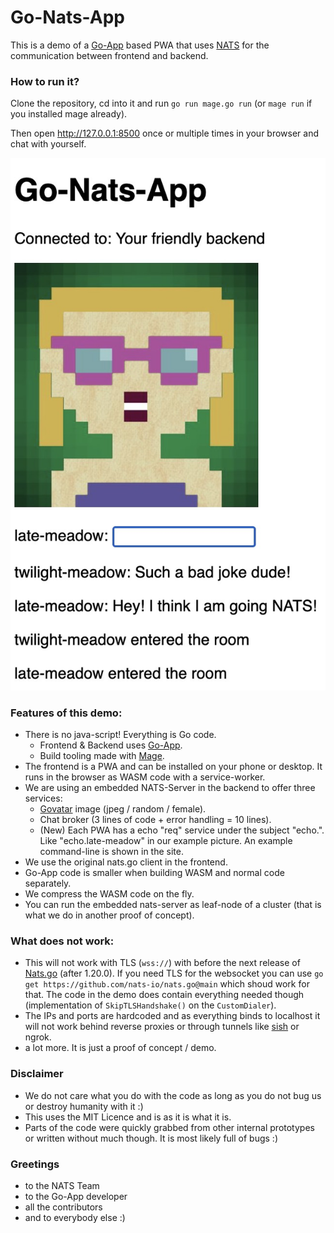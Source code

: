 # Go-Nats-App

This is a demo of a [Go-App](https://github.com/maxence-charriere/go-app) based PWA that uses [NATS](https://nats.io/) for the communication between frontend and backend.

### How to run it?

Clone the repository, cd into it and run `go run mage.go run` (or `mage run` if you installed mage already). 

Then open http://127.0.0.1:8500 once or multiple times in your browser and chat with yourself. 

![preview](assets/readme-image.jpg)

### Features of this demo:

- There is no java-script! Everything is Go code.
  - Frontend & Backend uses [Go-App](https://github.com/maxence-charriere/go-app).
  - Build tooling made with [Mage](https://magefile.org/).
- The frontend is a PWA and can be installed on your phone or desktop. It runs in the browser as WASM code with a service-worker.
- We are using an embedded NATS-Server in the backend to offer three services:
  - [Govatar](https://github.com/o1egl/govatar) image (jpeg / random / female).
  - Chat broker (3 lines of code + error handling = 10 lines).
  - (New) Each PWA has a echo "req" service under the subject "echo.<name of the user>". Like "echo.late-meadow" in our example picture. An example command-line is shown in the site.
- We use the original nats.go client in the frontend.
- Go-App code is smaller when building WASM and normal code separately.
- We compress the WASM code on the fly.
- You can run the embedded nats-server as leaf-node of a cluster (that is what we do in another proof of concept).

###  What does not work:

- This will not work with TLS (`wss://`) with before the next release of [Nats.go](https://github.com/nats-io/nats.go) (after 1.20.0). If you need TLS for the websocket you can use `go get https://github.com/nats-io/nats.go@main` which shoud work for that. The code in the demo does contain everything needed though (implementation of `SkipTLSHandshake()` on the `CustomDialer`).
- The IPs and ports are hardcoded and as everything binds to localhost it will not work behind reverse proxies or through tunnels like [sish](https://github.com/antoniomika/sish) or ngrok.
- a lot more. It is just a proof of concept / demo.

### Disclaimer
- We do not care what you do with the code as long as you do not bug us or destroy humanity with it :)
- This uses the MIT Licence and is as it is what it is.
- Parts of the code were quickly grabbed from other internal prototypes or written without much though. It is most likely full of bugs :)

### Greetings

- to the NATS Team
- to the Go-App developer
- all the contributors
- and to everybody else :)
